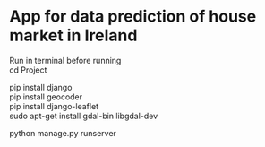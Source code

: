 # App for data prediction of house market in Ireland

Run in terminal before running <br>
cd Project<br>

pip install django<br>
pip install geocoder<br>
pip install django-leaflet<br>
sudo apt-get install gdal-bin libgdal-dev<br>

python manage.py runserver<br>
